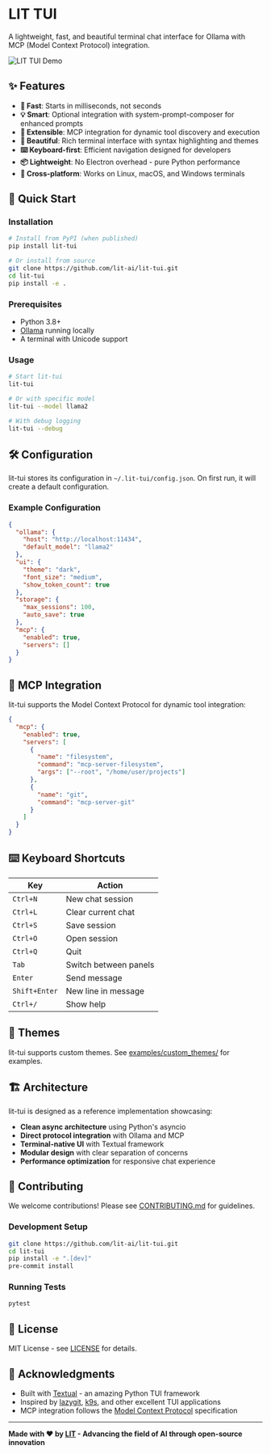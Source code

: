 # LIT TUI

A lightweight, fast, and beautiful terminal chat interface for Ollama with MCP (Model Context Protocol) integration.

![LIT TUI Demo](docs/demo.gif)

## ✨ Features

- **🚀 Fast**: Starts in milliseconds, not seconds
- **💡 Smart**: Optional integration with system-prompt-composer for enhanced prompts
- **🔧 Extensible**: MCP integration for dynamic tool discovery and execution
- **🎨 Beautiful**: Rich terminal interface with syntax highlighting and themes
- **⌨️ Keyboard-first**: Efficient navigation designed for developers
- **📦 Lightweight**: No Electron overhead - pure Python performance
- **🔄 Cross-platform**: Works on Linux, macOS, and Windows terminals

## 🚀 Quick Start

### Installation

```bash
# Install from PyPI (when published)
pip install lit-tui

# Or install from source
git clone https://github.com/lit-ai/lit-tui.git
cd lit-tui
pip install -e .
```

### Prerequisites

- Python 3.8+
- [Ollama](https://ollama.ai) running locally
- A terminal with Unicode support

### Usage

```bash
# Start lit-tui
lit-tui

# Or with specific model
lit-tui --model llama2

# With debug logging
lit-tui --debug
```

## 🛠️ Configuration

lit-tui stores its configuration in `~/.lit-tui/config.json`. On first run, it will create a default configuration.

### Example Configuration

```json
{
  "ollama": {
    "host": "http://localhost:11434",
    "default_model": "llama2"
  },
  "ui": {
    "theme": "dark",
    "font_size": "medium",
    "show_token_count": true
  },
  "storage": {
    "max_sessions": 100,
    "auto_save": true
  },
  "mcp": {
    "enabled": true,
    "servers": []
  }
}
```

## 🔧 MCP Integration

lit-tui supports the Model Context Protocol for dynamic tool integration:

```json
{
  "mcp": {
    "enabled": true,
    "servers": [
      {
        "name": "filesystem",
        "command": "mcp-server-filesystem",
        "args": ["--root", "/home/user/projects"]
      },
      {
        "name": "git",
        "command": "mcp-server-git"
      }
    ]
  }
}
```

## ⌨️ Keyboard Shortcuts

| Key | Action |
|-----|--------|
| `Ctrl+N` | New chat session |
| `Ctrl+L` | Clear current chat |
| `Ctrl+S` | Save session |
| `Ctrl+O` | Open session |
| `Ctrl+Q` | Quit |
| `Tab` | Switch between panels |
| `Enter` | Send message |
| `Shift+Enter` | New line in message |
| `Ctrl+/` | Show help |

## 🎨 Themes

lit-tui supports custom themes. See [examples/custom_themes/](examples/custom_themes/) for examples.

## 🏗️ Architecture

lit-tui is designed as a reference implementation showcasing:

- **Clean async architecture** using Python's asyncio
- **Direct protocol integration** with Ollama and MCP
- **Terminal-native UI** with Textual framework
- **Modular design** with clear separation of concerns
- **Performance optimization** for responsive chat experience

## 🤝 Contributing

We welcome contributions! Please see [CONTRIBUTING.md](CONTRIBUTING.md) for guidelines.

### Development Setup

```bash
git clone https://github.com/lit-ai/lit-tui.git
cd lit-tui
pip install -e ".[dev]"
pre-commit install
```

### Running Tests

```bash
pytest
```

## 📄 License

MIT License - see [LICENSE](LICENSE) for details.

## 🙏 Acknowledgments

- Built with [Textual](https://textual.textualize.io/) - an amazing Python TUI framework
- Inspired by [lazygit](https://github.com/jesseduffield/lazygit), [k9s](https://k9scli.io/), and other excellent TUI applications
- MCP integration follows the [Model Context Protocol](https://modelcontextprotocol.io/) specification

---

**Made with ❤️ by [LIT](https://lit.ai) - Advancing the field of AI through open-source innovation**
